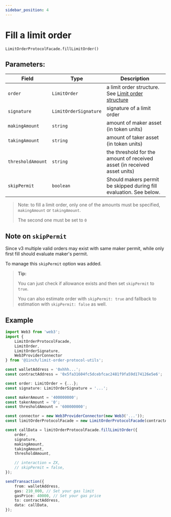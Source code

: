 ```yaml
---
sidebar_position: 4
---
```


# Fill a limit order

`LimitOrderProtocolFacade.fillLimitOrder()`

## Parameters:

| Field             | Type                  | Description                                                                      |
| ----------------- | --------------------- | -------------------------------------------------------------------------------- |
| `order`           | `LimitOrder`          | a limit order structure. See [Limit order structure](./limit-order-structure) |
| `signature`       | `LimitOrderSignature` | signature of a limit order                                                       |
| `makingAmount`    | `string`              | amount of maker asset (in token units)                                           |
| `takingAmount`    | `string`              | amount of taker asset (in token units)                                           |
| `thresholdAmount` | `string`              | the threshold for the amount of received asset (in received asset units)         |
| `skipPermit`      | `boolean`             | Should makers permit be skipped during fill evaluation. See below.               |

> Note: to fill a limit order, only one of the amounts must be specified, `makingAmount` or `takingAmount`.
>
> The second one must be set to `0`



## Note on `skipPermit`
Since v3 multiple valid orders may exist with same maker permit, while only first fill should evaluate maker's permit.

To manage this `skipPermit` option was added.


> **Tip:**
>
> You can just check if allowance exists and then set `skipPermit` to `true`.
>
> You can also estimate order with  `skipPermit: true` and fallback to estimation with `skipPermit: false` as well.


## Example

```typescript
import Web3 from 'web3';
import {
    LimitOrderProtocolFacade,
    LimitOrder,
    LimitOrderSignature,
    Web3ProviderConnector
} from '@1inch/limit-order-protocol-utils';

const walletAddress = '0xhhh...';
const contractAddress = '0x5fa31604fc5dcebfcac2481f9fa59d174126e5e6';

const order: LimitOrder = {...};
const signature: LimitOrderSignature = '...';

const makerAmount = '400000000';
const takerAmount = '0';
const thresholdAmount = '600000000';

const connector = new Web3ProviderConnector(new Web3('...'));
const limitOrderProtocolFacade = new LimitOrderProtocolFacade(contractAddress, chainId, connector);

const callData = limitOrderProtocolFacade.fillLimitOrder({
    order,
    signature,
    makingAmount,
    takingAmount,
    thresholdAmount,

    // interaction = ZX,
    // skipPermit = false,
});

sendTransaction({
    from: walletAddress,
    gas: 210_000, // Set your gas limit
    gasPrice: 40000, // Set your gas price
    to: contractAddress,
    data: callData,
});
```